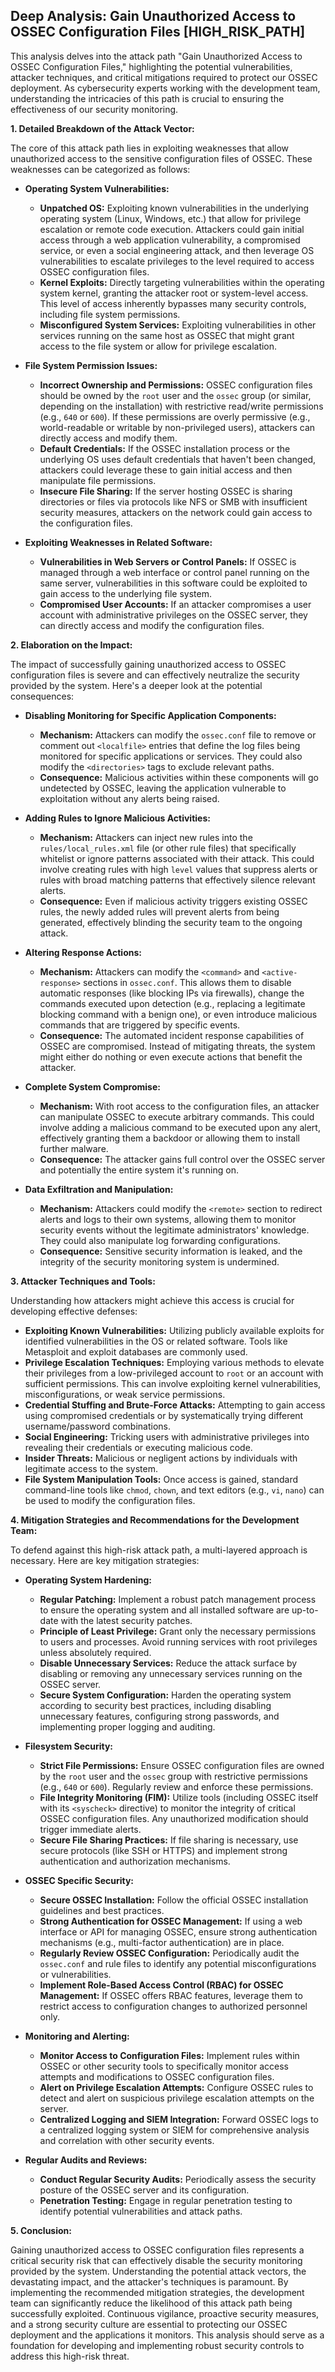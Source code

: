 ## Deep Analysis: Gain Unauthorized Access to OSSEC Configuration Files [HIGH_RISK_PATH]

This analysis delves into the attack path "Gain Unauthorized Access to OSSEC Configuration Files," highlighting the potential vulnerabilities, attacker techniques, and critical mitigations required to protect our OSSEC deployment. As cybersecurity experts working with the development team, understanding the intricacies of this path is crucial to ensuring the effectiveness of our security monitoring.

**1. Detailed Breakdown of the Attack Vector:**

The core of this attack path lies in exploiting weaknesses that allow unauthorized access to the sensitive configuration files of OSSEC. These weaknesses can be categorized as follows:

* **Operating System Vulnerabilities:**
    * **Unpatched OS:**  Exploiting known vulnerabilities in the underlying operating system (Linux, Windows, etc.) that allow for privilege escalation or remote code execution. Attackers could gain initial access through a web application vulnerability, a compromised service, or even a social engineering attack, and then leverage OS vulnerabilities to escalate privileges to the level required to access OSSEC configuration files.
    * **Kernel Exploits:**  Directly targeting vulnerabilities within the operating system kernel, granting the attacker root or system-level access. This level of access inherently bypasses many security controls, including file system permissions.
    * **Misconfigured System Services:**  Exploiting vulnerabilities in other services running on the same host as OSSEC that might grant access to the file system or allow for privilege escalation.

* **File System Permission Issues:**
    * **Incorrect Ownership and Permissions:**  OSSEC configuration files should be owned by the `root` user and the `ossec` group (or similar, depending on the installation) with restrictive read/write permissions (e.g., `640` or `600`). If these permissions are overly permissive (e.g., world-readable or writable by non-privileged users), attackers can directly access and modify them.
    * **Default Credentials:**  If the OSSEC installation process or the underlying OS uses default credentials that haven't been changed, attackers could leverage these to gain initial access and then manipulate file permissions.
    * **Insecure File Sharing:**  If the server hosting OSSEC is sharing directories or files via protocols like NFS or SMB with insufficient security measures, attackers on the network could gain access to the configuration files.

* **Exploiting Weaknesses in Related Software:**
    * **Vulnerabilities in Web Servers or Control Panels:** If OSSEC is managed through a web interface or control panel running on the same server, vulnerabilities in this software could be exploited to gain access to the underlying file system.
    * **Compromised User Accounts:**  If an attacker compromises a user account with administrative privileges on the OSSEC server, they can directly access and modify the configuration files.

**2. Elaboration on the Impact:**

The impact of successfully gaining unauthorized access to OSSEC configuration files is severe and can effectively neutralize the security provided by the system. Here's a deeper look at the potential consequences:

* **Disabling Monitoring for Specific Application Components:**
    * **Mechanism:** Attackers can modify the `ossec.conf` file to remove or comment out `<localfile>` entries that define the log files being monitored for specific applications or services. They could also modify the `<directories>` tags to exclude relevant paths.
    * **Consequence:**  Malicious activities within these components will go undetected by OSSEC, leaving the application vulnerable to exploitation without any alerts being raised.

* **Adding Rules to Ignore Malicious Activities:**
    * **Mechanism:** Attackers can inject new rules into the `rules/local_rules.xml` file (or other rule files) that specifically whitelist or ignore patterns associated with their attack. This could involve creating rules with high `level` values that suppress alerts or rules with broad matching patterns that effectively silence relevant alerts.
    * **Consequence:**  Even if malicious activity triggers existing OSSEC rules, the newly added rules will prevent alerts from being generated, effectively blinding the security team to the ongoing attack.

* **Altering Response Actions:**
    * **Mechanism:** Attackers can modify the `<command>` and `<active-response>` sections in `ossec.conf`. This allows them to disable automatic responses (like blocking IPs via firewalls), change the commands executed upon detection (e.g., replacing a legitimate blocking command with a benign one), or even introduce malicious commands that are triggered by specific events.
    * **Consequence:**  The automated incident response capabilities of OSSEC are compromised. Instead of mitigating threats, the system might either do nothing or even execute actions that benefit the attacker.

* **Complete System Compromise:**
    * **Mechanism:**  With root access to the configuration files, an attacker can manipulate OSSEC to execute arbitrary commands. This could involve adding a malicious command to be executed upon any alert, effectively granting them a backdoor or allowing them to install further malware.
    * **Consequence:**  The attacker gains full control over the OSSEC server and potentially the entire system it's running on.

* **Data Exfiltration and Manipulation:**
    * **Mechanism:** Attackers could modify the `<remote>` section to redirect alerts and logs to their own systems, allowing them to monitor security events without the legitimate administrators' knowledge. They could also manipulate log forwarding configurations.
    * **Consequence:**  Sensitive security information is leaked, and the integrity of the security monitoring system is undermined.

**3. Attacker Techniques and Tools:**

Understanding how attackers might achieve this access is crucial for developing effective defenses:

* **Exploiting Known Vulnerabilities:**  Utilizing publicly available exploits for identified vulnerabilities in the OS or related software. Tools like Metasploit and exploit databases are commonly used.
* **Privilege Escalation Techniques:**  Employing various methods to elevate their privileges from a low-privileged account to `root` or an account with sufficient permissions. This can involve exploiting kernel vulnerabilities, misconfigurations, or weak service permissions.
* **Credential Stuffing and Brute-Force Attacks:**  Attempting to gain access using compromised credentials or by systematically trying different username/password combinations.
* **Social Engineering:**  Tricking users with administrative privileges into revealing their credentials or executing malicious code.
* **Insider Threats:**  Malicious or negligent actions by individuals with legitimate access to the system.
* **File System Manipulation Tools:**  Once access is gained, standard command-line tools like `chmod`, `chown`, and text editors (e.g., `vi`, `nano`) can be used to modify the configuration files.

**4. Mitigation Strategies and Recommendations for the Development Team:**

To defend against this high-risk attack path, a multi-layered approach is necessary. Here are key mitigation strategies:

* **Operating System Hardening:**
    * **Regular Patching:** Implement a robust patch management process to ensure the operating system and all installed software are up-to-date with the latest security patches.
    * **Principle of Least Privilege:**  Grant only the necessary permissions to users and processes. Avoid running services with root privileges unless absolutely required.
    * **Disable Unnecessary Services:**  Reduce the attack surface by disabling or removing any unnecessary services running on the OSSEC server.
    * **Secure System Configuration:**  Harden the operating system according to security best practices, including disabling unnecessary features, configuring strong passwords, and implementing proper logging and auditing.

* **Filesystem Security:**
    * **Strict File Permissions:**  Ensure OSSEC configuration files are owned by the `root` user and the `ossec` group with restrictive permissions (e.g., `640` or `600`). Regularly review and enforce these permissions.
    * **File Integrity Monitoring (FIM):**  Utilize tools (including OSSEC itself with its `<syscheck>` directive) to monitor the integrity of critical OSSEC configuration files. Any unauthorized modification should trigger immediate alerts.
    * **Secure File Sharing Practices:**  If file sharing is necessary, use secure protocols (like SSH or HTTPS) and implement strong authentication and authorization mechanisms.

* **OSSEC Specific Security:**
    * **Secure OSSEC Installation:**  Follow the official OSSEC installation guidelines and best practices.
    * **Strong Authentication for OSSEC Management:** If using a web interface or API for managing OSSEC, ensure strong authentication mechanisms (e.g., multi-factor authentication) are in place.
    * **Regularly Review OSSEC Configuration:**  Periodically audit the `ossec.conf` and rule files to identify any potential misconfigurations or vulnerabilities.
    * **Implement Role-Based Access Control (RBAC) for OSSEC Management:** If OSSEC offers RBAC features, leverage them to restrict access to configuration changes to authorized personnel only.

* **Monitoring and Alerting:**
    * **Monitor Access to Configuration Files:** Implement rules within OSSEC or other security tools to specifically monitor access attempts and modifications to OSSEC configuration files.
    * **Alert on Privilege Escalation Attempts:**  Configure OSSEC rules to detect and alert on suspicious privilege escalation attempts on the server.
    * **Centralized Logging and SIEM Integration:**  Forward OSSEC logs to a centralized logging system or SIEM for comprehensive analysis and correlation with other security events.

* **Regular Audits and Reviews:**
    * **Conduct Regular Security Audits:**  Periodically assess the security posture of the OSSEC server and its configuration.
    * **Penetration Testing:**  Engage in regular penetration testing to identify potential vulnerabilities and attack paths.

**5. Conclusion:**

Gaining unauthorized access to OSSEC configuration files represents a critical security risk that can effectively disable the security monitoring provided by the system. Understanding the potential attack vectors, the devastating impact, and the attacker's techniques is paramount. By implementing the recommended mitigation strategies, the development team can significantly reduce the likelihood of this attack path being successfully exploited. Continuous vigilance, proactive security measures, and a strong security culture are essential to protecting our OSSEC deployment and the applications it monitors. This analysis should serve as a foundation for developing and implementing robust security controls to address this high-risk threat.
